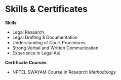 # Skills & Certificates

**Skills**  
- Legal Research  
- Legal Drafting & Documentation  
- Understanding of Court Procedures  
- Strong Verbal and Written Communication  
- Experience in Legal Aid  

**Certificate Courses**  
- NPTEL SWAYAM Course in *Research Methodology*  
